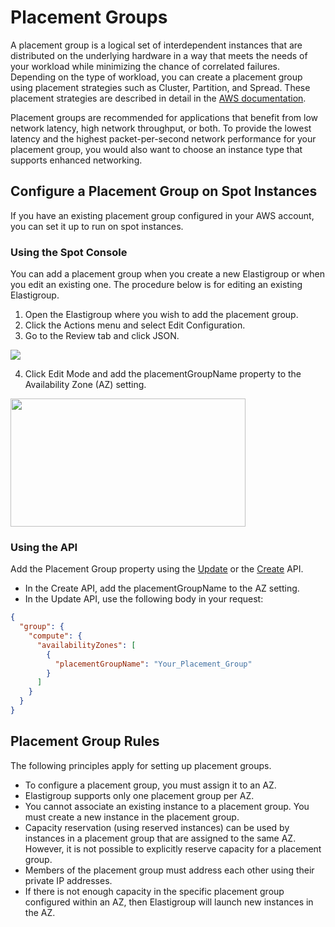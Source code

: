 # Placement Groups

A placement group is a logical set of interdependent instances that are distributed on the underlying hardware in a way that meets the needs of your workload while minimizing the chance of correlated failures. Depending on the type of workload, you can create a placement group using placement strategies such as Cluster, Partition, and Spread. These placement strategies are described in detail in the [AWS documentation](https://docs.aws.amazon.com/AWSEC2/latest/UserGuide/placement-groups.html).

Placement groups are recommended for applications that benefit from low network latency, high network throughput, or both. To provide the lowest latency and the highest packet-per-second network performance for your placement group, you would also want to choose an instance type that supports enhanced networking.

## Configure a Placement Group on Spot Instances

If you have an existing placement group configured in your AWS account, you can set it up to run on spot instances.

### Using the Spot Console

You can add a placement group when you create a new Elastigroup or when you edit an existing one. The procedure below is for editing an existing Elastigroup.

1. Open the Elastigroup where you wish to add the placement group.
2. Click the Actions menu and select Edit Configuration.
3. Go to the Review tab and click JSON.

<img src="/elastigroup/_media/features-placement-group-01.png" />

4. Click Edit Mode and add the placementGroupName property to the Availability Zone (AZ) setting.

<img src="/elastigroup/_media/features-placement-group-02.png" width="376" height="205" />

### Using the API

Add the Placement Group property using the [Update](https://docs.spot.io/api/#operation/elastigroupAwsUpdate) or the [Create](https://docs.spot.io/api/#operation/elastigroupAwsCreate) API.

- In the Create API, add the placementGroupName to the AZ setting.
- In the Update API, use the following body in your request:

```json
{
  "group": {
    "compute": {
      "availabilityZones": [
        {
          "placementGroupName": "Your_Placement_Group"
        }
      ]
    }
  }
}
```

## Placement Group Rules

The following principles apply for setting up placement groups.

- To configure a placement group, you must assign it to an AZ.
- Elastigroup supports only one placement group per AZ.
- You cannot associate an existing instance to a placement group. You must create a new instance in the placement group.
- Capacity reservation (using reserved instances) can be used by instances in a placement group that are assigned to the same AZ. However, it is not possible to explicitly reserve capacity for a placement group.
- Members of the placement group must address each other using their private IP addresses.
- If there is not enough capacity in the specific placement group configured within an AZ, then Elastigroup will launch new instances in the AZ.
